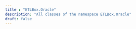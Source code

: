 ```yaml
---
title : "ETLBox.Oracle"
description: "All classes of the namespace ETLBox.Oracle"
draft: false
---
```

